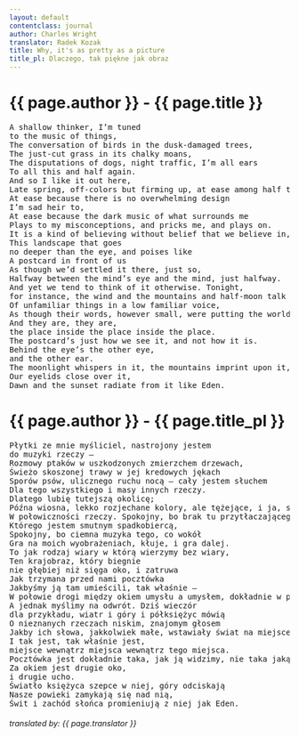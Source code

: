 ```yaml
---
layout: default
contentclass: journal
author: Charles Wright
translator: Radek Kozak
title: Why, it's as pretty as a picture
title_pl: Dlaczego, tak piękne jak obraz
---
```


<h1 class="poem-title">{{ page.author }} - {{ page.title }}</h1>

<pre class="poem">
A shallow thinker, I’m tuned 
to the music of things, 
The conversation of birds in the dusk-damaged trees, 
The just-cut grass in its chalky moans, 
The disputations of dogs, night traffic, I’m all ears 
To all this and half again. 
And so I like it out here, 
Late spring, off-colors but firming up, at ease among half things. 
At ease because there is no overwhelming design 
I’m sad heir to, 
At ease because the dark music of what surrounds me 
Plays to my misconceptions, and pricks me, and plays on. 
It is a kind of believing without belief that we believe in, 
This landscape that goes 
no deeper than the eye, and poises like 
A postcard in front of us 
As though we’d settled it there, just so, 
Halfway between the mind’s eye and the mind, just halfway. 
And yet we tend to think of it otherwise. Tonight, 
for instance, the wind and the mountains and half-moon talk 
Of unfamiliar things in a low familiar voice, 
As though their words, however small, were putting the world in place. 
And they are, they are, 
the place inside the place inside the place. 
The postcard’s just how we see it, and not how it is. 
Behind the eye’s the other eye, 
and the other ear. 
The moonlight whispers in it, the mountains imprint upon it, 
Our eyelids close over it, 
Dawn and the sunset radiate from it like Eden. 
</pre>

<h1 id="pl" class="poem-title">{{ page.author }} - {{ page.title_pl }}</h1>

<pre class="poem">
Płytki ze mnie myśliciel, nastrojony jestem
do muzyki rzeczy —
Rozmowy ptaków w uszkodzonych zmierzchem drzewach,
Świeżo skoszonej trawy w jej kredowych jękach
Sporów psów, ulicznego ruchu nocą — cały jestem słuchem
Dla tego wszystkiego i masy innych rzeczy.
Dlatego lubię tutejszą okolicę;
Późna wiosna, lekko rozjechane kolory, ale tężejące, i ja, spokojny
W połowiczności rzeczy. Spokojny, bo brak tu przytłaczającego projektu,   
Którego jestem smutnym spadkobiercą,
Spokojny, bo ciemna muzyka tego, co wokół
Gra na moich wyobrażeniach, kłuje, i gra dalej.
To jak rodzaj wiary w którą wierzymy bez wiary,
Ten krajobraz, który biegnie
nie głębiej niż sięga oko, i zatruwa 
Jak trzymana przed nami pocztówka
Jakbyśmy ją tam umieścili, tak właśnie —
W połowie drogi między okiem umysłu a umysłem, dokładnie w połowie.
A jednak myślimy na odwrót. Dziś wieczór
dla przykładu, wiatr i góry i półksiężyc mówią
O nieznanych rzeczach niskim, znajomym głosem
Jakby ich słowa, jakkolwiek małe, wstawiały świat na miejsce.
I tak jest, tak właśnie jest,
miejsce wewnątrz miejsca wewnątrz tego miejsca.
Pocztówka jest dokładnie taka, jak ją widzimy, nie taka jaką jest.
Za okiem jest drugie oko,
i drugie ucho.
Światło księżyca szepce w niej, góry odciskają
Nasze powieki zamykają się nad nią, 
Świt i zachód słońca promieniują z niej jak Eden.
</pre>

<h6 class="poem">translated by: {{ page.translator }}</h6>
